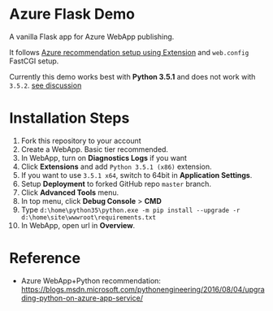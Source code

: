 # Azure Flask Demo

A vanilla Flask app for Azure WebApp publishing.

It follows [Azure recommendation setup using Extension](https://blogs.msdn.microsoft.com/pythonengineering/2016/08/04/upgrading-python-on-azure-app-service/) and `web.config` FastCGI setup.

Currently this demo works best with **Python 3.5.1** and does not work with `3.5.2`. [see discussion](https://github.com/Microsoft/PTVS/issues/1791)

# Installation Steps

1. Fork this repository to your account
1. Create a WebApp. Basic tier recommended.
1. In WebApp, turn on **Diagnostics Logs** if you want 
1. Click **Extensions** and add `Python 3.5.1 (x86)` extension.
1. If you want to use `3.5.1 x64`, switch to 64bit in **Application Settings**.
1. Setup **Deployment** to forked GitHub repo `master` branch.
1. Click **Advanced Tools** menu.
1. In top menu, click **Debug Console** > **CMD**
1. Type `d:\home\python35\python.exe -m pip install --upgrade -r d:\home\site\wwwroot\requirements.txt`
1. In WebApp, open url in **Overview**.

# Reference
- Azure WebApp+Python recommendation: https://blogs.msdn.microsoft.com/pythonengineering/2016/08/04/upgrading-python-on-azure-app-service/

